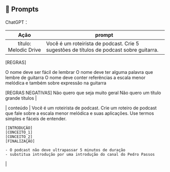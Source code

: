 ## 🧠 Prompts


ChatGPT：

|   Ação   | prompt                                                                                                                                                                                                                                                                         |
| :------: | ------------------------------------------------------------------------------------------------------------------------------------------------------------------------------------------------------------------------------------------------------------------------------ |
|  título: Melodic Drive | Você é um roteirista de podcast. Crie 5 sugestões de títulos de podcast sobre guitarra. 

[REGRAS]

O nome deve ser fácil de lembrar
O nome deve ter alguma palavra que lembre de guitarra
O nome deve conter referências a escala menor melódica e também sobre expressão na guitarra 

[REGRAS NEGATIVAS]
Não quero que seja muito geral
Não quero um título grande
títulos                                                        |

| conteúdo | 
    Você é um roteirista de podcast. Crie um roteiro de podcast que fale sobre a escala menor melódica e suas aplicações. Use termos simples e fáceis de entender.

    [INTRODUÇÃO]
    [CONCEITO_1]
    [CONCEITO_2]
    [FINALIZAÇÃO]

    - O podcast não deve ultrapassar 5 minutos de duração
    - substitua introdução por uma introdução do canal do Pedro Passos
 |

